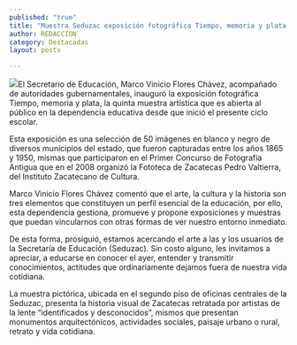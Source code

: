 ```yaml
---
published: "true"
title: "Muestra Seduzac exposición fotográfica Tiempo, memoria y plata; 50 imágenes de diversos municipios de Zacatecas "
author: REDACCION
category: Destacadas
layout: posts

---
```


![](http://i.imgur.com/UFLfXNOm.jpg)El Secretario de Educación, Marco Vinicio Flores Chávez, acompañado de autoridades gubernamentales, inauguró la exposición fotográfica Tiempo, memoria y plata, la quinta muestra artística que es abierta al público en la dependencia educativa desde que inició el presente ciclo escolar.

Esta exposición es una selección de 50 imágenes en blanco y negro de diversos municipios del estado, que fueron capturadas entre los años 1865 y 1950, mismas que participaron en el Primer Concurso de Fotografía Antigua que en el 2008 organizó la Fototeca de Zacatecas Pedro Valtierra, del Instituto Zacatecano de Cultura. 

Marco Vinicio Flores Chávez comentó que el arte, la cultura y la historia son tres elementos que constituyen un perfil esencial de la educación, por ello, esta dependencia gestiona, promueve y propone exposiciones y muestras que puedan vincularnos con otras formas de ver nuestro entorno inmediato.

De esta forma, prosiguió, estamos acercando el arte a las y los usuarios de la Secretaría de Educación (Seduzac). Sin costo alguno, les invitamos a apreciar, a educarse en conocer el ayer, entender y transmitir conocimientos, actitudes que ordinariamente dejamos fuera de nuestra vida cotidiana.

La muestra pictórica, ubicada en el segundo piso de oficinas centrales de la Seduzac, presenta la historia visual de Zacatecas retratada por artistas de la lente “identificados y desconocidos”, mismos que presentan monumentos arquitectónicos, actividades sociales, paisaje urbano o rural, retrato y vida cotidiana.
